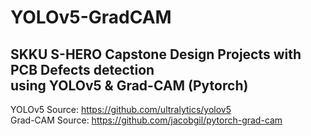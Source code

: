 # YOLOv5-GradCAM
## SKKU S-HERO Capstone Design Projects with PCB Defects detection <br> using YOLOv5 & Grad-CAM (Pytorch)
YOLOv5 Source: https://github.com/ultralytics/yolov5 <br>
Grad-CAM Source: https://github.com/jacobgil/pytorch-grad-cam
